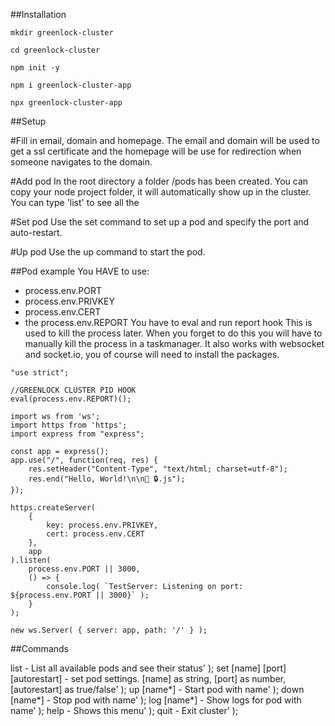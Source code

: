 
##Installation

`mkdir greenlock-cluster`

`cd greenlock-cluster`

`npm init -y`

`npm i greenlock-cluster-app`

`npx greenlock-cluster-app`


##Setup

#Fill in email, domain and homepage. 
The email and domain will be used to get a ssl certificate and the homepage 
will be use for redirection when someone navigates to the domain.

#Add pod
In the root directory a folder /pods has been created. You can copy your node
project folder, it will automatically show up in the cluster.
You can type 'list' to see all the 

#Set pod
Use the set command to set up a pod and specify the port and auto-restart.

#Up pod
Use the up command to start the pod.


##Pod example
You HAVE to use:
- process.env.PORT
- process.env.PRIVKEY
- process.env.CERT
- the process.env.REPORT
You have to eval and run report hook This is used to kill the process later.
When you forget to do this you will have to manually kill the process in 
a taskmanager.
It also works with websocket and socket.io, you of course will need to install 
the packages.

```
"use strict";

//GREENLOCK CLUSTER PID HOOK
eval(process.env.REPORT)();

import ws from 'ws';
import https from 'https';
import express from "express";

const app = express();
app.use("/", function(req, res) {
    res.setHeader("Content-Type", "text/html; charset=utf-8");
    res.end("Hello, World!\n\n💚 🔒.js");
});

https.createServer(
    {
        key: process.env.PRIVKEY,
        cert: process.env.CERT
    }, 
    app
).listen( 
    process.env.PORT || 3000,
    () => {
        console.log( `TestServer: Listening on port: ${process.env.PORT || 3000}` );
    }
);

new ws.Server( { server: app, path: '/' } );
```


##Commands

list                              - List all available pods and see their status' );
set  [name] [port] [autorestart]  - set pod settings. [name] as string, [port] as number, [autorestart] as true/false' );
up   [name*]                      - Start pod with name' );
down [name*]                      - Stop pod with name' );
log  [name*]                      - Show logs for pod with name' );
help                              - Shows this menu' );
quit                              - Exit cluster' );